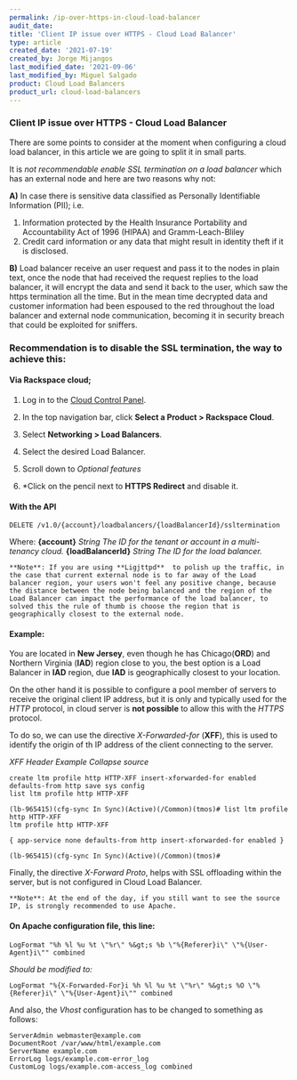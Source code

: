 ```yaml
---
permalink: /ip-over-https-in-cloud-load-balancer
audit_date:
title: 'Client IP issue over HTTPS - Cloud Load Balancer'
type: article
created_date: '2021-07-19'
created_by: Jorge Mijangos
last_modified_date: '2021-09-06'
last_modified_by: Miguel Salgado
product: Cloud Load Balancers
product_url: cloud-load-balancers
---
```


### Client IP issue over HTTPS - Cloud Load Balancer 

There are some points to consider at the moment when configuring a cloud load balancer, in this article we are going to split it in small parts.

It is *not recommendable enable SSL termination on a load balancer* which has an external node and here are two reasons why not:

**A)**  In case there is sensitive data classified as Personally Identifiable Information (PII); i.e.
 1. Information protected by the Health Insurance Portability and Accountability Act of 1996 (HIPAA) and Gramm-Leach-Bliley
 2. Credit card information or any data that might result in identity theft if it is disclosed.

**B)** Load balancer receive an user request and pass it to the nodes in plain text, once the node that had received the request replies to the load balancer, it will encrypt the data and send it back to the user, which saw the https termination all the time. But in the mean time decrypted data and customer information had been espoused to the red throughout the load balancer and external node communication, becoming it in security breach that could be exploited for sniffers.

### Recommendation is to disable the SSL termination, the way to achieve this:

#### Via Rackspace cloud;
1.  Log in to the [Cloud Control Panel](https://login.rackspace.com/).

2.  In the top navigation bar, click **Select a Product > Rackspace Cloud**.

3.  Select **Networking > Load Balancers**.

4.  Select the desired Load Balancer.

5.  Scroll down to *Optional features*

6.  *Click on the pencil next to **HTTPS Redirect** and disable it.

#### With the API

```
DELETE /v1.0/{account}/loadbalancers/{loadBalancerId}/ssltermination
```

Where:
**{account}**         *String The ID for the tenant or account in a multi- tenancy cloud.*
**{loadBalancerId}**  *String The ID for the load balancer.*

    **Note**: If you are using **Ligjttpd**  to polish up the traffic, in the case that current external node is to far away of the Load balancer region, your users won't feel any positive change, because the distance between the node being balanced and the region of the Load Balancer can impact the performance of the load balancer, to solved this the rule of thumb is choose the region that is geographically closest to the external node.

#### Example:
You are located in **New Jersey**, even though he has Chicago(**ORD**) and Northern Virginia (**IAD**) region close to you, the best option is a Load Balancer in **IAD** region, due **IAD** is geographically closest to your location.

On the other hand it is possible to configure a pool member of servers to receive the original client IP address, but it is only and typically used for the *HTTP* protocol, in cloud server is **not possible** to allow this with the *HTTPS* protocol.

To do so, we can use the directive *X-Forwarded-for* (**XFF**), this is used to identify the origin of th IP address of the client connecting to the server.

*XFF Header Example Collapse source*
```
create ltm profile http HTTP-XFF insert-xforwarded-for enabled defaults-from http save sys config
list ltm profile http HTTP-XFF

(lb-965415)(cfg-sync In Sync)(Active)(/Common)(tmos)# list ltm profile http HTTP-XFF
ltm profile http HTTP-XFF

{ app-service none defaults-from http insert-xforwarded-for enabled }

(lb-965415)(cfg-sync In Sync)(Active)(/Common)(tmos)#
```

Finally, the directive  *X-Forward Proto*, helps with SSL offloading within the server, but is not configured in Cloud Load Balancer.

    **Note**: At the end of the day, if you still want to see the source IP, is strongly recommended to use Apache.

#### On Apache configuration file, this line:

```
LogFormat "%h %l %u %t \"%r\" %&gt;s %b \"%{Referer}i\" \"%{User-Agent}i\"" combined
```

*Should be modified to:*

```
LogFormat "%{X-Forwarded-For}i %h %l %u %t \"%r\" %&gt;s %O \"%{Referer}i\" \"%{User-Agent}i\"" combined
```

And also, the *Vhost* configuration has to be changed to something as follows:

```
ServerAdmin webmaster@example.com
DocumentRoot /var/www/html/example.com
ServerName example.com
ErrorLog logs/example.com-error_log
CustomLog logs/example.com-access_log combined
```
